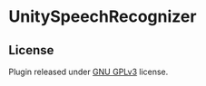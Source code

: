 # UnitySpeechRecognizer

## License

Plugin released under [GNU GPLv3](https://choosealicense.com/licenses/gpl-3.0/) license.
